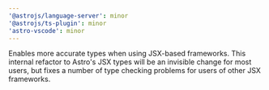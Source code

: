 ```yaml
---
'@astrojs/language-server': minor
'@astrojs/ts-plugin': minor
'astro-vscode': minor
---
```


Enables more accurate types when using JSX-based frameworks. This internal refactor to Astro's JSX types will be an invisible change for most users, but fixes a number of type checking problems for users of other JSX frameworks.
